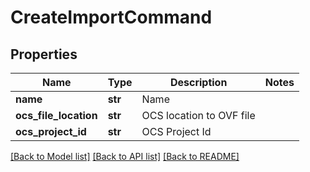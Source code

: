 # CreateImportCommand

## Properties
Name | Type | Description | Notes
------------ | ------------- | ------------- | -------------
**name** | **str** | Name | 
**ocs_file_location** | **str** | OCS location to OVF file | 
**ocs_project_id** | **str** | OCS Project Id | 

[[Back to Model list]](../README.md#documentation-for-models) [[Back to API list]](../README.md#documentation-for-api-endpoints) [[Back to README]](../README.md)


